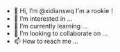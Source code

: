 - 👋 Hi, I’m @xidianswq I'm a rookie！
- 👀 I’m interested in ...
- 🌱 I’m currently learning ...
- 💞️ I’m looking to collaborate on ...
- 📫 How to reach me ...

<!---
xidianswq/xidianswq is a ✨ special ✨ repository because its `README.md` (this file) appears on your GitHub profile.
You can click the Preview link to take a look at your changes.
--->
